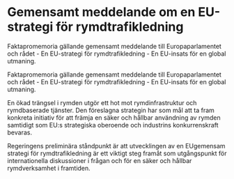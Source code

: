 # Gemensamt meddelande om en EU-strategi för rymdtrafikledning

Faktapromemoria gällande gemensamt meddelande till Europaparlamentet och rådet - En EU-strategi för rymdtrafikledning - En EU-insats för en global utmaning.

Faktapromemoria gällande gemensamt meddelande till Europaparlamentet och rådet - En EU-strategi för rymdtrafikledning - En EU-insats för en global utmaning.

En ökad trängsel i rymden utgör ett hot mot rymdinfrastruktur och rymdbaserade tjänster. Den föreslagna strategin har som mål att ta fram konkreta initiativ för att främja en säker och hållbar användning av rymden samtidigt som EU:s strategiska oberoende och industrins konkurrenskraft bevaras.

Regeringens preliminära ståndpunkt är att utvecklingen av en EUgemensam strategi för rymdtrafikledning är ett viktigt steg framåt som utgångspunkt för internationella diskussioner i frågan och för en säker och hållbar rymdverksamhet i framtiden.

